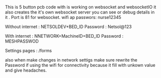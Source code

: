 This is 5 button pcb code with is working on websocket and websocketIO it also creates the it's own websocket server you can see or debug details in it . Port is 81 for websocket. wifi ap passwors: nurse12345

Without internet : NETSOLDEV+BED_ID Password : Netsol@123

With internet : NNETWORK+MachineID+BED_ID Password : MESHPASSWOD

Settings pages : /forms

also when make changes in network settigs make sure rewrite the Password if using the wifi for connectivity because it fill with unkown value and give headaches.
